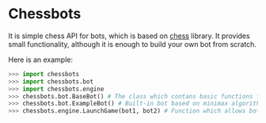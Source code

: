 # Chessbots
It is simple chess API for bots, which is based on 
[chess](https://github.com/niklasf/python-chess) 
library. It provides small functionality, although it is enough
to build your own bot from scratch.

Here is an example:
```python
>>> import chessbots
>>> import chessbots.bot
>>> import chessbots.engine
>>> chessbots.bot.BaseBot() # The class which contans basic functions for your bot
>>> chessbots.bot.ExampleBot() # Built-in bot based on minimax algorithm
>>> chessbots.engine.LaunchGame(bot1, bot2) # Function which allows bots to play games against each other
```
